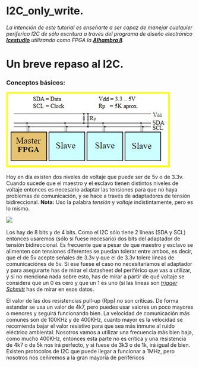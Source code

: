 # I2C_only_write.

*La intención de este tutorial es enseñarte a ser capaz de manejar cualquier periferico I2C de sólo escritura a través del programa de diseño electrónico [**Icestudio**](https://github.com/FPGAwars/icestudio) utilizando como FPGA la [**Alhambra II**](https://alhambrabits.com/alhambra/).*

# Un breve repaso al I2C.
### Conceptos básicos:

![](https://github.com/Democrito/I2C_only_write/blob/master/IMG/croquis_general_i2c.PNG)

Hoy en día existen dos niveles de voltaje que puede ser de 5v o de 3.3v. Cuando sucede que el maestro y el esclavo tienen distintos niveles de voltaje entonces es necesario adaptar las tensiones para que no haya problemas de comunicación, y se hace a través de adaptadores de tensión bidireccional.
**Nota:** Uso la palabra *tensión* y *voltaje* indistintamente, pero es lo mismo.

![](https://github.com/Democrito/I2C_only_write/blob/master/IMG/adaptador_de_niveles_de_tensi%C3%B3n_33_5.PNG)

Los hay de 8 bits y de 4 bits. Como el I2C sólo tiene 2 líneas (SDA y SCL) entonces usaremos (sólo si fuese necesario) dos bits del adaptador de tensión bidireccional. Es frecuente que a pesar de que maestro y esclavo se alimenten con tensiones diferentes se puedan tolerar entre ambos, es decir, que el de 5v acepte señales de 3.3v y que el de 3.3v tolere líneas de comunicaciónes de 5v. Si ese fuese el caso no necesitaríamos el adaptador y para asegurarte has de mirar el datasheet del periférico que vas a utilizar, y si no menciona nada sobre esto, has de mirar a partir de qué voltaje se considera que un 0 es cero y que un 1 es uno (si las líneas son [*trigger Schmitt*](https://es.wikipedia.org/wiki/Disparador_Schmitt) has de mirar en esos datos.

El valor de las dos resistencias pull-up (Rpp) no son críticas. De forma estandar se usa un valor de 4k7, pero puedes usar valores un poco mayores o menores y seguirá funcionando bien. La velocidad de comunicación más comunes son de 100KHz y de 400KHz, cuanto mayor es la velocidad se recomienda bajar el valor resistivo para que sea más inmune al ruido eléctrico ambiental. Nosotros vamos a utilizar una frecuencia más bien baja, como mucho 400KHz, entonces esta parte no es crítica y una resistencia de 4k7 o de 5k nos irá perfecto, y si fuese de 3k3 o de 1k, irá igual de bien. Existen protocolos de I2C que puede llegar a funcionar a 1MHz, pero nosotros nos ceñiremos a la gran mayoría de periféricos




